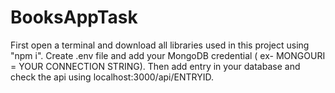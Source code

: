 # BooksAppTask

First open a terminal and download all libraries used in this project using "npm i".
Create .env file and add your MongoDB credential ( ex- MONGOURI = YOUR CONNECTION STRING).
Then add entry in your database and check the api using localhost:3000/api/ENTRYID.
